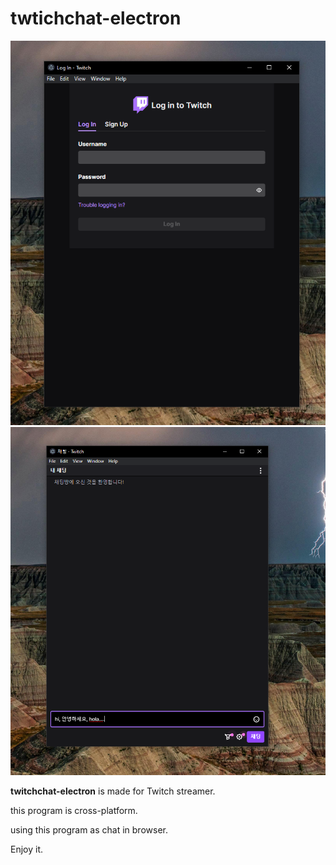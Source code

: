 # twtichchat-electron
![](./images/app1.png)
![](./images/after_login.png)


__twitchchat-electron__ is made for Twitch streamer.

this program is cross-platform.


using this program as chat in browser.


Enjoy it.